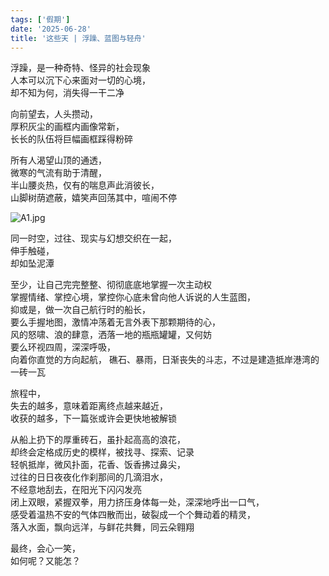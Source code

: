 ```yaml
---
tags: ['假期']
date: '2025-06-28'
title: '这些天 | 浮躁、蓝图与轻舟'
---
```


浮躁，是一种奇特、怪异的社会现象\
人本可以沉下心来面对一切的心境，\
却不知为何，消失得一干二净

向前望去，人头攒动，\
厚积灰尘的画框内画像常新，\
长长的队伍将巨幅画框踩得粉碎

所有人渴望山顶的通透，\
微寒的气流有助于清醒，\
半山腰炎热，仅有的喘息声此消彼长，\
山脚树荫遮蔽，嬉笑声回荡其中，喧闹不停

![A1.jpg](https://postimg.cc/NLmZktR3)

同一时空，过往、现实与幻想交织在一起，\
伸手触碰，\
却如坠泥潭

至少，让自己完完整整、彻彻底底地掌握一次主动权\
掌握情绪、掌控心境，掌控你心底未曾向他人诉说的人生蓝图，\
抑或是，做一次自己航行时的船长，\
要么手握地图，激情冲荡着无言外表下那颗期待的心，\
风的怒啸、浪的肆意，洒落一地的瓶瓶罐罐，又何妨\
要么环视四周，深深呼吸，\
向着你直觉的方向起航，
礁石、暴雨，日渐丧失的斗志，不过是建造抵岸港湾的一砖一瓦

旅程中，\
失去的越多，意味着距离终点越来越近，\
收获的越多，下一篇张或许会更快地被解锁

从船上扔下的厚重砖石，虽扑起高高的浪花，\
却终会定格成历史的模样，被找寻、探索、记录\
轻帆抵岸，微风扑面，花香、饭香拂过鼻尖，\
过往的日日夜夜化作刹那间的几滴泪水，\
不经意地刮去，在阳光下闪闪发亮\
闭上双眼，紧握双拳，用力挤压身体每一处，深深地呼出一口气，\
感受着温热不安的气体四散而出，破裂成一个个舞动着的精灵，\
落入水面，飘向远洋，与鲜花共舞，同云朵翱翔

最终，会心一笑，\
如何呢？又能怎？